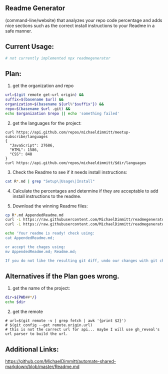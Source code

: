 ## Readme Generator

(command-line/website) that analyzes your repo code percentage and adds nice sections such as the correct install instructions to your Readme in a safe manner.

## Current Usage:
```bash
# not currently implemented npx readmegenerator
```

## Plan:

1) get the organization and repo
```bash
url=$(git remote get-url origin) &&
suffix=$(basename $url) &&
organization=$(basename ${url%"$suffix"}) &&
repo=$(basename $url .git) &&
echo $organization $repo || echo 'something failed'
```

2) get the languages for the project:
```
curl https://api.github.com/repos/michaeldimmitt/meetup-subscribe/languages
{
  "JavaScript": 27686,
  "HTML": 1586,
  "CSS": 848
}
curl https://api.github.com/repos/michaeldimmitt/$dir/languages
```
3) Check the Readme to see if it needs install instructions:
```bash
cat R*.md | grep "Setup\|Usage\|Install"
```

4) Calculate the percentages and determine if they are acceptable to add install instructions to the readme.

5) Download the winning Readme files:
```bash
cp R*.md AppendedReadme.md
curl -L https://raw.githubusercontent.com/MichaelDimmitt/readmegenerator/master/readmes/React.md >> AppendedReadme.md
curl -L https://raw.githubusercontent.com/MichaelDimmitt/readmegenerator/master/readmes/javascript.md >> AppendedReadme.md

echo 'Your readme is ready! check using: 
cat AppendedReadme.md; 

or accept the chages using:
mv AppendedReadme.md; Readme.md;

If you do not like the resulting git diff, undo our changes with git checkout Readme.md; 😘'
```

## Alternatives if the Plan goes wrong.
1) get the name of the project:
```bash
dir=${PWD##*/}
echo $dir
```

2) get the remote
```
# url=$(git remote -v | grep fetch | awk '{print $2}')
# $(git config --get remote.origin.url)
# this is not the correct url for api... maybe I will use gh_reveal's url parser to build the url.
```

## Additional Links:
https://github.com/MichaelDimmitt/automate-shared-markdown/blob/master/Readme.md
